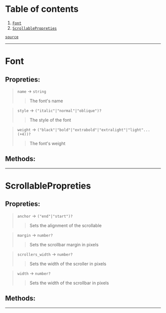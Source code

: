 # Table of contents

1. [`Font`](#font) 
2. [`ScrollablePropreties`](#scrollablepropreties) 

[`source`](https://github.com/vnuxa/astrum/blob/master/src/lua_library/astrum/types/widgets/misc.lua)

---
# Font
## Propreties:
>   `name` → `string`
>    >   The font's name 

>   `style` → `("italic"|"normal"|"oblique")?`
>    >   The style of the font 

>   `weight` → `("black"|"bold"|"extrabold"|"extralight"|"light"...(+4))?`
>    >   The font's weight 

## Methods:


---
# ScrollablePropreties
## Propreties:
>   `anchor` → `("end"|"start")?`
>    >   Sets the alignment of the scrollable 

>   `margin` → `number?`
>    >   Sets the scrollbar margin in pixels 

>   `scrollers_width` → `number?`
>    >   Sets the width of the scroller in pixels 

>   `width` → `number?`
>    >   Sets the width of the scrollbar in pixels 

## Methods:


---
